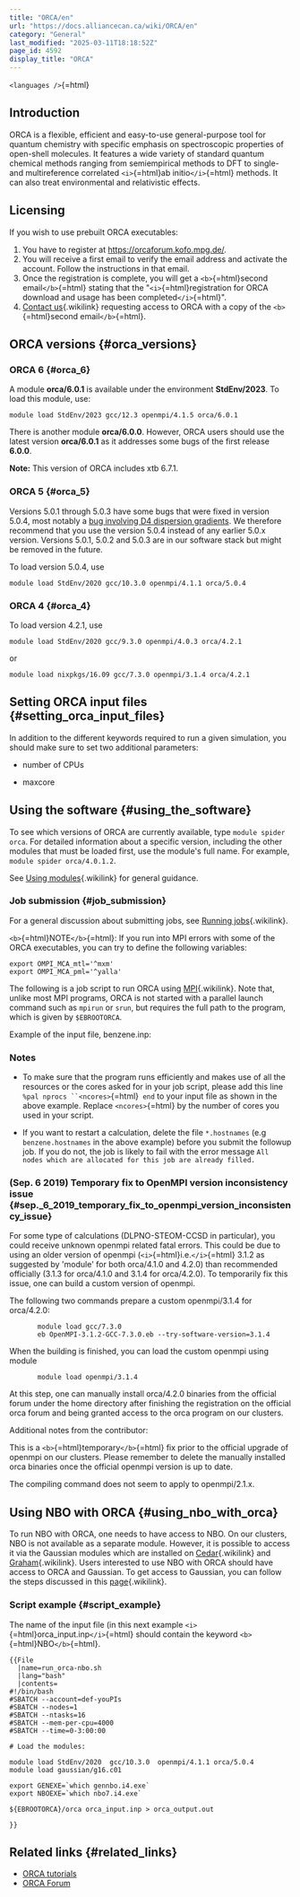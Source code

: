 ```yaml
---
title: "ORCA/en"
url: "https://docs.alliancecan.ca/wiki/ORCA/en"
category: "General"
last_modified: "2025-03-11T18:18:52Z"
page_id: 4592
display_title: "ORCA"
---
```


`<languages />`{=html}

## Introduction

ORCA is a flexible, efficient and easy-to-use general-purpose tool for quantum chemistry with specific emphasis on spectroscopic properties of open-shell molecules. It features a wide variety of standard quantum chemical methods ranging from semiempirical methods to DFT to single- and multireference correlated `<i>`{=html}ab initio`</i>`{=html} methods. It can also treat environmental and relativistic effects.

## Licensing

If you wish to use prebuilt ORCA executables:

1.  You have to register at <https://orcaforum.kofo.mpg.de/>.
2.  You will receive a first email to verify the email address and activate the account. Follow the instructions in that email.
3.  Once the registration is complete, you will get a `<b>`{=html}second email`</b>`{=html} stating that the \"`<i>`{=html}registration for ORCA download and usage has been completed`</i>`{=html}\".
4.  [ Contact us](https://docs.alliancecan.ca/Technical_support " Contact us"){.wikilink} requesting access to ORCA with a copy of the `<b>`{=html}second email`</b>`{=html}.

## ORCA versions {#orca_versions}

### ORCA 6 {#orca_6}

A module **orca/6.0.1** is available under the environment **StdEnv/2023**. To load this module, use:

`module load StdEnv/2023 gcc/12.3 openmpi/4.1.5 orca/6.0.1`

There is another module **orca/6.0.0**. However, ORCA users should use the latest version **orca/6.0.1** as it addresses some bugs of the first release **6.0.0**.

**Note:** This version of ORCA includes xtb 6.7.1.

### ORCA 5 {#orca_5}

Versions 5.0.1 through 5.0.3 have some bugs that were fixed in version 5.0.4, most notably a [bug involving D4 dispersion gradients](https://orcaforum.kofo.mpg.de/viewtopic.php?f=56&t=9985). We therefore recommend that you use the version 5.0.4 instead of any earlier 5.0.x version. Versions 5.0.1, 5.0.2 and 5.0.3 are in our software stack but might be removed in the future.

To load version 5.0.4, use

`module load StdEnv/2020 gcc/10.3.0 openmpi/4.1.1 orca/5.0.4`

### ORCA 4 {#orca_4}

To load version 4.2.1, use

`module load StdEnv/2020 gcc/9.3.0 openmpi/4.0.3 orca/4.2.1`

or

`module load nixpkgs/16.09 gcc/7.3.0 openmpi/3.1.4 orca/4.2.1`

## Setting ORCA input files {#setting_orca_input_files}

In addition to the different keywords required to run a given simulation, you should make sure to set two additional parameters:

- number of CPUs

<!-- -->

- maxcore

## Using the software {#using_the_software}

To see which versions of ORCA are currently available, type `module spider orca`. For detailed information about a specific version, including the other modules that must be loaded first, use the module\'s full name. For example, `module spider orca/4.0.1.2`.

See [Using modules](https://docs.alliancecan.ca/Using_modules "Using modules"){.wikilink} for general guidance.

### Job submission {#job_submission}

For a general discussion about submitting jobs, see [Running jobs](https://docs.alliancecan.ca/Running_jobs "Running jobs"){.wikilink}.

`<b>`{=html}NOTE`</b>`{=html}: If you run into MPI errors with some of the ORCA executables, you can try to define the following variables:

`export OMPI_MCA_mtl='^mxm'`\
`export OMPI_MCA_pml='^yalla'`

The following is a job script to run ORCA using [MPI](https://docs.alliancecan.ca/MPI "MPI"){.wikilink}. Note that, unlike most MPI programs, ORCA is not started with a parallel launch command such as `mpirun` or `srun`, but requires the full path to the program, which is given by `$EBROOTORCA`.

Example of the input file, benzene.inp:

### Notes

- To make sure that the program runs efficiently and makes use of all the resources or the cores asked for in your job script, please add this line `%pal nprocs ``<ncores>`{=html}` end` to your input file as shown in the above example. Replace `<ncores>`{=html} by the number of cores you used in your script.

<!-- -->

- If you want to restart a calculation, delete the file `*.hostnames` (e.g `benzene.hostnames` in the above example) before you submit the followup job. If you do not, the job is likely to fail with the error message `All nodes which are allocated for this job are already filled.`

### (Sep. 6 2019) Temporary fix to OpenMPI version inconsistency issue {#sep._6_2019_temporary_fix_to_openmpi_version_inconsistency_issue}

For some type of calculations (DLPNO-STEOM-CCSD in particular), you could receive unknown openmpi related fatal errors. This could be due to using an older version of openmpi (`<i>`{=html}i.e.`</i>`{=html} 3.1.2 as suggested by \'module\' for both orca/4.1.0 and 4.2.0) than recommended officially (3.1.3 for orca/4.1.0 and 3.1.4 for orca/4.2.0). To temporarily fix this issue, one can build a custom version of openmpi.

The following two commands prepare a custom openmpi/3.1.4 for orca/4.2.0:

`       module load gcc/7.3.0`\
`       eb OpenMPI-3.1.2-GCC-7.3.0.eb --try-software-version=3.1.4`

When the building is finished, you can load the custom openmpi using module

`       module load openmpi/3.1.4`

At this step, one can manually install orca/4.2.0 binaries from the official forum under the home directory after finishing the registration on the official orca forum and being granted access to the orca program on our clusters.

Additional notes from the contributor:

This is a `<b>`{=html}temporary`</b>`{=html} fix prior to the official upgrade of openmpi on our clusters. Please remember to delete the manually installed orca binaries once the official openmpi version is up to date.

The compiling command does not seem to apply to openmpi/2.1.x.

## Using NBO with ORCA {#using_nbo_with_orca}

To run NBO with ORCA, one needs to have access to NBO. On our clusters, NBO is not available as a separate module. However, it is possible to access it via the Gaussian modules which are installed on [Cedar](https://docs.alliancecan.ca/Cedar "Cedar"){.wikilink} and [Graham](https://docs.alliancecan.ca/Graham "Graham"){.wikilink}. Users interested to use NBO with ORCA should have access to ORCA and Gaussian. To get access to Gaussian, you can follow the steps discussed in this [page](https://docs.alliancecan.ca/Gaussian#License_agreement "page"){.wikilink}.

### Script example {#script_example}

The name of the input file (in this next example `<i>`{=html}orca_input.inp`</i>`{=html} should contain the keyword `<b>`{=html}NBO`</b>`{=html}.

```{=mediawiki}
{{File
  |name=run_orca-nbo.sh
  |lang="bash"
  |contents=
#!/bin/bash
#SBATCH --account=def-youPIs
#SBATCH --nodes=1
#SBATCH --ntasks=16
#SBATCH --mem-per-cpu=4000
#SBATCH --time=0-3:00:00

# Load the modules:

module load StdEnv/2020  gcc/10.3.0  openmpi/4.1.1 orca/5.0.4
module load gaussian/g16.c01

export GENEXE=`which gennbo.i4.exe`
export NBOEXE=`which nbo7.i4.exe`

${EBROOTORCA}/orca orca_input.inp > orca_output.out

}}
```
## Related links {#related_links}

- [ORCA tutorials](https://www.orcasoftware.de/tutorials_orca/)
- [ORCA Forum](https://orcaforum.kofo.mpg.de/app.php/portal)
